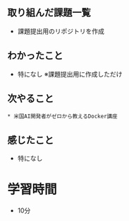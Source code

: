 ## 取り組んだ課題一覧
  * 課題提出用のリポジトリを作成
## わかったこと
  * 特になし ※課題提出用に作成しただけ
## 次やること
    * 米国AI開発者がゼロから教えるDocker講座
## 感じたこと
  * 特になし
# 学習時間
  * 10分
